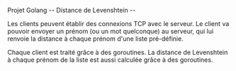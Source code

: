 Projet Golang
-- Distance de Levenshtein --

Les clients peuvent établir des connexions TCP avec le serveur. Le client va pouvoir envoyer un prénom (ou un mot quelconque) au serveur, qui lui renvoie la distance à chaque prénom d'une liste pré-définie.

Chaque client est traité grâce à des goroutines. La distance de Levenshtein à chaque prénom de la liste est aussi calculée grâce à des goroutines.
